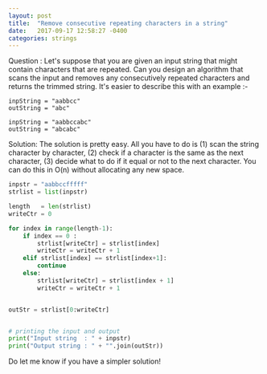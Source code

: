 ```yaml
---
layout: post
title:  "Remove consecutive repeating characters in a string"
date:   2017-09-17 12:58:27 -0400
categories: strings
---
```


Question : Let's suppose that you are given an input string that might contain characters that are repeated. Can you design an algorithm that scans the input and removes any consecutively repeated characters and returns the trimmed string. It's easier to describe this with an example :-
```
inpString = "aabbcc"
outString = "abc"

inpString = "aabbccabc"
outString = "abcabc"
```

Solution: The solution is pretty easy. All you have to do is (1) scan the string character by character, (2) check if a character is the same as the next character, (3) decide what to do if it equal or not to the next character. You can do this in O(n) without allocating any new space.  

```python
inpstr = "aabbccfffff"
strlist = list(inpstr)

length   = len(strlist)
writeCtr = 0

for index in range(length-1):
    if index == 0 :
        strlist[writeCtr] = strlist[index]
        writeCtr = writeCtr + 1
    elif strlist[index] == strlist[index+1]:
        continue
    else:
        strlist[writeCtr] = strlist[index + 1]
        writeCtr = writeCtr + 1


outStr = strlist[0:writeCtr]


# printing the input and output
print("Input string  : " + inpstr)
print("Output string : " + "".join(outStr))
```

Do let me know if you have a simpler solution! 
